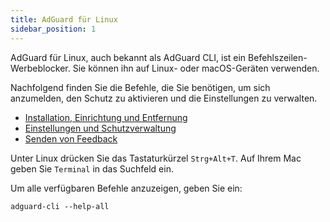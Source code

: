 ```yaml
---
title: AdGuard für Linux
sidebar_position: 1
---
```


AdGuard für Linux, auch bekannt als AdGuard CLI, ist ein Befehlszeilen-Werbeblocker. Sie können ihn auf Linux- oder macOS-Geräten verwenden.

Nachfolgend finden Sie die Befehle, die Sie benötigen, um sich anzumelden, den Schutz zu aktivieren und die Einstellungen zu verwalten.

- [Installation, Einrichtung und Entfernung](/adguard-for-linux/installation)
- [Einstellungen und Schutzverwaltung](/adguard-for-linux/settings)
- [Senden von Feedback](/adguard-for-linux/feedback)

Unter Linux drücken Sie das Tastaturkürzel `Strg+Alt+T`. Auf Ihrem Mac geben Sie `Terminal` in das Suchfeld ein.

Um alle verfügbaren Befehle anzuzeigen, geben Sie ein:

```
adguard-cli --help-all
```
